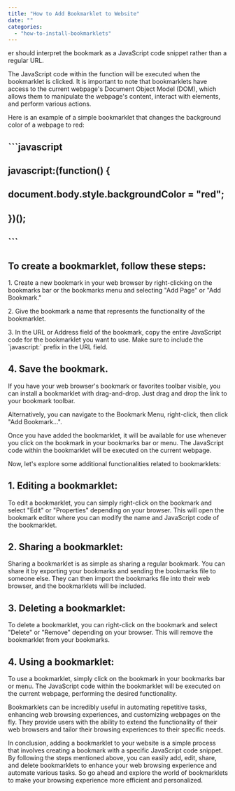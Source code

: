 ```yaml
---
title: "How to Add Bookmarklet to Website"
date: ""
categories: 
  - "how-to-install-bookmarklets"
---
```


er should interpret the bookmark as a JavaScript code snippet rather than a regular URL.

The JavaScript code within the function will be executed when the bookmarklet is clicked. It is important to note that bookmarklets have access to the current webpage's Document Object Model (DOM), which allows them to manipulate the webpage's content, interact with elements, and perform various actions.

Here is an example of a simple bookmarklet that changes the background color of a webpage to red:

## \`\`\`javascript

## javascript:(function() {

## document.body.style.backgroundColor = "red";

## })();

## \`\`\`

## To create a bookmarklet, follow these steps:

1\. Create a new bookmark in your web browser by right-clicking on the bookmarks bar or the bookmarks menu and selecting "Add Page" or "Add Bookmark."

2\. Give the bookmark a name that represents the functionality of the bookmarklet.

3\. In the URL or Address field of the bookmark, copy the entire JavaScript code for the bookmarklet you want to use. Make sure to include the \`javascript:\` prefix in the URL field.

## 4\. Save the bookmark.

If you have your web browser's bookmark or favorites toolbar visible, you can install a bookmarklet with drag-and-drop. Just drag and drop the link to your bookmark toolbar.

Alternatively, you can navigate to the Bookmark Menu, right-click, then click "Add Bookmark...".

Once you have added the bookmarklet, it will be available for use whenever you click on the bookmark in your bookmarks bar or menu. The JavaScript code within the bookmarklet will be executed on the current webpage.

Now, let's explore some additional functionalities related to bookmarklets:

## 1\. Editing a bookmarklet:

To edit a bookmarklet, you can simply right-click on the bookmark and select "Edit" or "Properties" depending on your browser. This will open the bookmark editor where you can modify the name and JavaScript code of the bookmarklet.

## 2\. Sharing a bookmarklet:

Sharing a bookmarklet is as simple as sharing a regular bookmark. You can share it by exporting your bookmarks and sending the bookmarks file to someone else. They can then import the bookmarks file into their web browser, and the bookmarklets will be included.

## 3\. Deleting a bookmarklet:

To delete a bookmarklet, you can right-click on the bookmark and select "Delete" or "Remove" depending on your browser. This will remove the bookmarklet from your bookmarks.

## 4\. Using a bookmarklet:

To use a bookmarklet, simply click on the bookmark in your bookmarks bar or menu. The JavaScript code within the bookmarklet will be executed on the current webpage, performing the desired functionality.

Bookmarklets can be incredibly useful in automating repetitive tasks, enhancing web browsing experiences, and customizing webpages on the fly. They provide users with the ability to extend the functionality of their web browsers and tailor their browsing experiences to their specific needs.

In conclusion, adding a bookmarklet to your website is a simple process that involves creating a bookmark with a specific JavaScript code snippet. By following the steps mentioned above, you can easily add, edit, share, and delete bookmarklets to enhance your web browsing experience and automate various tasks. So go ahead and explore the world of bookmarklets to make your browsing experience more efficient and personalized.
